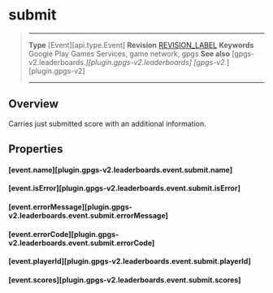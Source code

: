 # submit

> --------------------- ------------------------------------------------------------------------------------------
> __Type__              [Event][api.type.Event]
> __Revision__          [REVISION_LABEL](REVISION_URL)
> __Keywords__          Google Play Games Services, game network, gpgs
> __See also__          [gpgs-v2.leaderboards.*][plugin.gpgs-v2.leaderboards]
>                       [gpgs-v2.*][plugin.gpgs-v2]
> --------------------- ------------------------------------------------------------------------------------------

## Overview

Carries just submitted score with an additional information.

## Properties

#### [event.name][plugin.gpgs-v2.leaderboards.event.submit.name]

#### [event.isError][plugin.gpgs-v2.leaderboards.event.submit.isError]

#### [event.errorMessage][plugin.gpgs-v2.leaderboards.event.submit.errorMessage]

#### [event.errorCode][plugin.gpgs-v2.leaderboards.event.submit.errorCode]

#### [event.playerId][plugin.gpgs-v2.leaderboards.event.submit.playerId]

#### [event.scores][plugin.gpgs-v2.leaderboards.event.submit.scores]